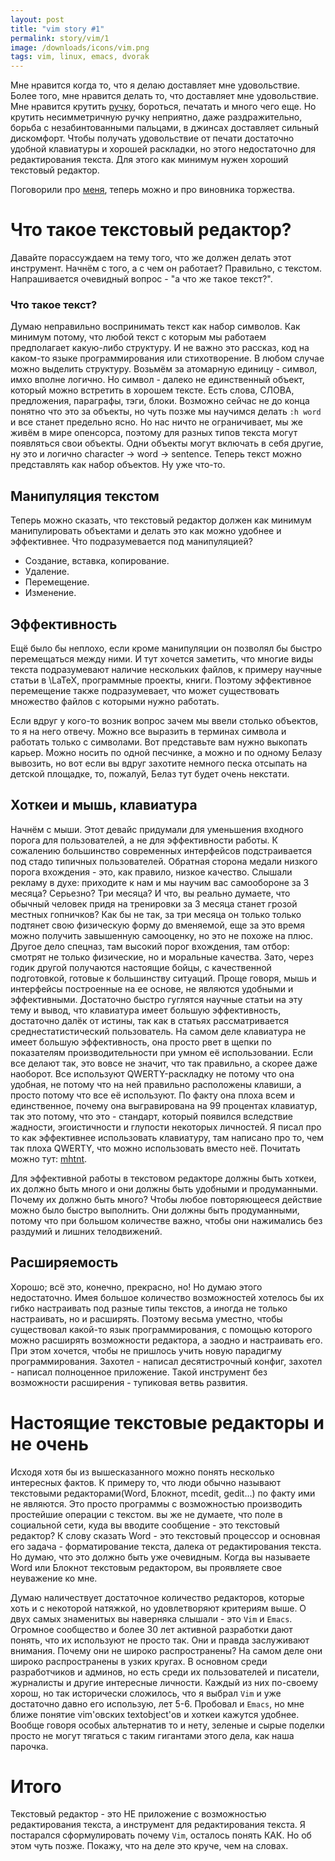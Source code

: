 ```yaml
---
layout: post
title: "vim story #1"
permalink: story/vim/1
image: /downloads/icons/vim.png
tags: vim, linux, emacs, dvorak
---
```


Мне нравится когда то, что я делаю доставляет мне удовольствие. Более того,
мне нравится делать то, что доставляет мне удовольствие. Мне нравится крутить
[ручку][pen_spinning], бороться, печатать и много чего еще. Но крутить
несимметричную ручку неприятно, даже раздражительно, борьба с
незабинтованными пальцами, в джинсах доставляет сильный дискомфорт. Чтобы
получать удовольствие от печати достаточно удобной клавиатуры и хорошей
раскладки, но этого недостаточно для редактирования текста. Для этого как
минимум нужен хороший текстовый редактор.

Поговорили про [меня](/story/vim/0), теперь можно и про виновника торжества.

# Что такое текстовый редактор?
Давайте порассуждаем на тему того, что же должен делать этот инструмент. Начнём
с того, а с чем он работает? Правильно, с текстом. Напрашивается очевидный
вопрос - "а что же такое текст?".

### Что такое текст?
Думаю неправильно воспринимать текст как набор символов. Как минимум потому, что
любой текст с которым мы работаем предполагает какую-либо структуру. И не важно
это рассказ, код на каком-то языке программирования или стихотворение. В любом
случае можно выделить структуру. Возьмём за атомарную единицу - символ, имхо
вполне логично. Но символ - далеко не единственный объект, который
можно встретить в хорошем тексте. Есть слова, СЛОВА, предложения, параграфы,
тэги, блоки. Возможно сейчас не до конца понятно что это за объекты, но чуть
позже мы научимся делать `:h word` и все станет предельно ясно. Но нас ничто не
ограничивает, мы же живём в мире опенсорса, поэтому для разных типов текста
могут появляться свои объекты. Одни объекты могут включать в себя другие, ну
это и логично character -> word -> sentence. Теперь текст можно представлять как
набор объектов. Ну уже что-то.

## Манипуляция текстом
Теперь можно сказать, что текстовый редактор должен как минимум манипулировать
объектами и делать это как можно удобнее и эффективнее. Что подразумевается под
манипуляцией?

* Создание, вставка, копирование.
* Удаление.
* Перемещение.
* Изменение.

## Эффективность
Ещё было бы неплохо, если кроме манипуляции он позволял бы быстро перемещаться
между ними. И тут хочется заметить, что многие виды текста подразумевают
наличие нескольких файлов, к примеру научные статьи в \LaTeX, программные
проекты, книги. Поэтому эффективное перемещение также подразумевает, что
может существовать множество файлов с которыми нужно работать.

Если вдруг у кого-то возник вопрос зачем мы ввели столько объектов, то я на него
отвечу. Можно все выразить в терминах символа и работать только с символами.
Вот представьте вам нужно выкопать карьер. Можно носить по одной песчинке, а
можно и по одному Белазу вывозить, но вот если вы вдруг захотите немного песка
отсыпать на детской площадке, то, пожалуй, Белаз тут будет очень некстати.

## Хоткеи и мышь, клавиатура
Начнём с мыши. Этот девайс придумали для уменьшения входного порога для
пользователей, а не для эффективности работы. К сожалению большинство
современных интерфейсов подстраивается под стадо типичных пользователей.
Обратная сторона медали низкого порога вхождения - это, как правило, низкое
качество. Слышали рекламу в духе: приходите к нам и мы научим вас самообороне
за 3 месяца? Серьезно? Три месяца? И что, вы реально думаете, что обычный человек
придя на тренировки за 3 месяца станет грозой местных гопничков? Как бы не так,
за три месяца он только только подтянет свою физическую форму до вменяемой, еще
за это время можно получить завышенную самооценку, но это не похоже на плюс.
Другое дело спецназ, там высокий порог вхождения, там отбор: смотрят не только
физические, но и моральные качества. Зато, через годик другой получаются
настоящие бойцы, с качественной подготовкой, готовые к большинству ситуаций.
Проще говоря, мышь и интерфейсы построенные на ее основе, не являются удобными
и эффективными. Достаточно быстро гуглятся научные статьи на эту тему и вывод,
что клавиатура имеет большую эффективность, достаточно далёк от истины, так
как в статьях рассматривается среднестатистический пользователь. На самом деле
клавиатура не имеет большую эффективность, она просто рвет в щепки по
показателям производительности при умном её использовании.
Если все делают так, это вовсе не значит, что так правильно, а скорее даже
наоборот. Все используют QWERTY-раскладку не потому что она удобная, не потому
что на ней правильно расположены клавиши, а просто потому что все её
используют. По факту она плоха всем и единственное, почему она выгравирована на
99 процентах клавиатур, так это потому, что это - стандарт, который появился
вследствие жадности, эгоистичности и глупости некоторых личностей. Я писал про
то как эффективнее использовать клавиатуру, там написано про то, чем так плоха
QWERTY, что можно использовать вместо неё. Почитать можно тут: [mhtnt][].

Для эффективной работы в текстовом редакторе должны быть хоткеи, их должно быть
много и они должны быть удобными и продуманными. Почему их должно быть много?
Чтобы любое повторяющееся действие можно было быстро выполнить. Они должны быть
продуманными, потому что при большом количестве важно, чтобы они нажимались без
раздумий и лишних телодвижений.

## Расширяемость
Хорошо; всё это, конечно, прекрасно, но! Но думаю этого недостаточно. Имея
большое количество возможностей хотелось бы их гибко настраивать под разные
типы текстов, а иногда не только настраивать, но и расширять. Поэтому весьма
уместно, чтобы существовал какой-то язык программирования, с помощью которого
можно расширять возможности редактора, а заодно и настраивать его. При этом
хочется, чтобы не пришлось учить новую парадигму программирования. Захотел -
написал десятистрочный конфиг, захотел - написал полноценное приложение.
Такой инструмент без возможности расширения - тупиковая ветвь развития.

# Настоящие текстовые редакторы и не очень
Исходя хотя бы из вышесказанного можно понять несколько интересных фактов.
К примеру то, что люди обычно называют текстовыми редакторами(Word, Блокнот,
mcedit, gedit...) по факту ими не являются. Это просто программы с возможностью
производить простейшие операции с текстом. вы же не думаете, что поле в
социальной сети, куда вы вводите сообщение - это текстовый редактор?
К слову сказать Word - это текстовый процессор и основная его задача -
форматирование текста, далека от редактирования текста.
Но думаю, что это должно быть уже очевидным.
Когда вы называете Word или Блокнот текстовым редактором, вы проявляете свое
неуважение ко мне.

Думаю наличествует достаточное количество редакторов, которые хоть и с
некоторой натяжкой, но удовлетворяют критериям выше.
О двух самых знаменитых вы наверняка слышали - это `Vim` и `Emacs`. Огромное
сообщество и более 30 лет активной разработки дают понять, что их используют не
просто так. Они и правда заслуживают внимания. Почему они не широко
распространены? На самом деле они широко распространены в узких кругах.
В основном среди разработчиков и админов, но есть среди их пользователей и
писатели, журналисты и другие интересные личности.
Каждый из них по-своему хорош, но так исторически сложилось, что я выбрал
`Vim` и уже достаточно давно его использую, лет 5-6. Пробовал и `Emacs`, но мне
ближе понятие vim'овских textobject'ов и хоткеи кажутся удобнее.
Вообще говоря особых альтернатив то и нету, зеленые и сырые поделки просто не
могут тягаться с таким гигантами этого дела, как наша парочка.

# Итого
Текстовый редактор - это НЕ приложение с возможностью редактирования текста, а
инструмент для редактирования текста.
Я постарался сформулировать почему `Vim`, осталось понять КАК. Но об этом чуть
позже. Покажу, что на деле это круче, чем на словах.

[pen_spinning]:     https://vk.com/video_ext.php?oid=16696225&id=160370606&hash=6e2bd7e5e61e2e2d&hd=2
[mhtnt]:            http://mhtnt.blogspot.ru/2013/06/1.html
